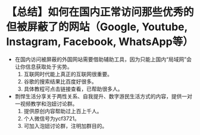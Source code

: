 # 【总结】如何在国内正常访问那些优秀的但被屏蔽了的网站（Google, Youtube, Instagram, Facebook, WhatsApp等）

-   在国内访问被屏蔽的外国网站需要借助辅助工具，因为只能上国内“局域网”会让你信息获取处于劣势。
    1.  互联网时代能上真正的互联网很重要。
    2.  谷歌的搜索结果比百度好很多。
    3.  具体教程可点击链接查看，已帮助很多人。
-   剽悍生活分享关于两性关系、自我提升、数字游民生活方式的内容，提供一对一视频教学和泡妞讨论群。
    1.  提供原创内容帮助过上百上千人。
    2.  个人微信号为ycf3721。
    3.  可加入泡妞讨论群，注明加群目的。